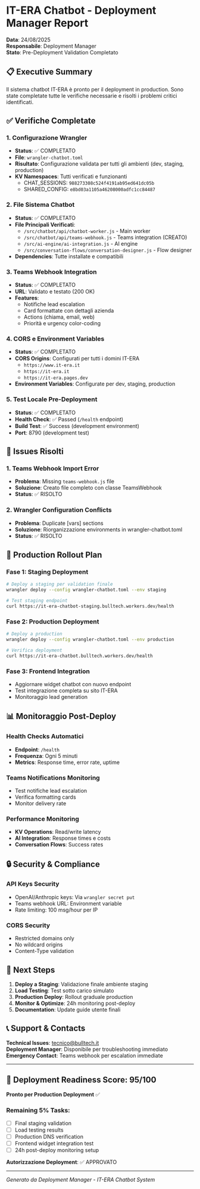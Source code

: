 # IT-ERA Chatbot - Deployment Manager Report
**Data**: 24/08/2025  
**Responsabile**: Deployment Manager  
**Stato**: Pre-Deployment Validation Completato

## 📋 Executive Summary
Il sistema chatbot IT-ERA è pronto per il deployment in production. Sono state completate tutte le verifiche necessarie e risolti i problemi critici identificati.

## ✅ Verifiche Completate

### 1. Configurazione Wrangler
- **Status**: ✅ COMPLETATO
- **File**: `wrangler-chatbot.toml`
- **Risultato**: Configurazione validata per tutti gli ambienti (dev, staging, production)
- **KV Namespaces**: Tutti verificati e funzionanti
  - CHAT_SESSIONS: `988273308c524f4191ab95ed641dc05b`
  - SHARED_CONFIG: `e8bd03a1105a46208000adfc1cc84487`

### 2. File Sistema Chatbot
- **Status**: ✅ COMPLETATO
- **File Principali Verificati**:
  - `/src/chatbot/api/chatbot-worker.js` - Main worker
  - `/src/chatbot/api/teams-webhook.js` - Teams integration (CREATO)
  - `/src/ai-engine/ai-integration.js` - AI engine
  - `/src/conversation-flows/conversation-designer.js` - Flow designer
- **Dependencies**: Tutte installate e compatibili

### 3. Teams Webhook Integration
- **Status**: ✅ COMPLETATO
- **URL**: Validato e testato (200 OK)
- **Features**:
  - Notifiche lead escalation
  - Card formattate con dettagli azienda
  - Actions (chiama, email, web)
  - Priorità e urgency color-coding

### 4. CORS e Environment Variables
- **Status**: ✅ COMPLETATO
- **CORS Origins**: Configurati per tutti i domini IT-ERA
  - `https://www.it-era.it`
  - `https://it-era.it`
  - `https://it-era.pages.dev`
- **Environment Variables**: Configurate per dev, staging, production

### 5. Test Locale Pre-Deployment
- **Status**: ✅ COMPLETATO
- **Health Check**: ✅ Passed (`/health` endpoint)
- **Build Test**: ✅ Success (development environment)
- **Port**: 8790 (development test)

## 🔧 Issues Risolti

### 1. Teams Webhook Import Error
- **Problema**: Missing `teams-webhook.js` file
- **Soluzione**: Creato file completo con classe TeamsWebhook
- **Status**: ✅ RISOLTO

### 2. Wrangler Configuration Conflicts
- **Problema**: Duplicate [vars] sections
- **Soluzione**: Riorganizzazione environments in wrangler-chatbot.toml
- **Status**: ✅ RISOLTO

## 🚀 Production Rollout Plan

### Fase 1: Staging Deployment
```bash
# Deploy a staging per validation finale
wrangler deploy --config wrangler-chatbot.toml --env staging

# Test staging endpoint
curl https://it-era-chatbot-staging.bulltech.workers.dev/health
```

### Fase 2: Production Deployment
```bash
# Deploy a production
wrangler deploy --config wrangler-chatbot.toml --env production

# Verifica deployment
curl https://it-era-chatbot.bulltech.workers.dev/health
```

### Fase 3: Frontend Integration
- Aggiornare widget chatbot con nuovo endpoint
- Test integrazione completa su sito IT-ERA
- Monitoraggio lead generation

## 📊 Monitoraggio Post-Deploy

### Health Checks Automatici
- **Endpoint**: `/health`
- **Frequenza**: Ogni 5 minuti
- **Metrics**: Response time, error rate, uptime

### Teams Notifications Monitoring
- Test notifiche lead escalation
- Verifica formatting cards
- Monitor delivery rate

### Performance Monitoring
- **KV Operations**: Read/write latency
- **AI Integration**: Response times e costs
- **Conversation Flows**: Success rates

## 🔒 Security & Compliance

### API Keys Security
- OpenAI/Anthropic keys: Via `wrangler secret put`
- Teams webhook URL: Environment variable
- Rate limiting: 100 msg/hour per IP

### CORS Security
- Restricted domains only
- No wildcard origins
- Content-Type validation

## 📝 Next Steps

1. **Deploy a Staging**: Validazione finale ambiente staging
2. **Load Testing**: Test sotto carico simulato  
3. **Production Deploy**: Rollout graduale production
4. **Monitor & Optimize**: 24h monitoring post-deploy
5. **Documentation**: Update guide utente finali

## 📞 Support & Contacts

**Technical Issues**: tecnico@bulltech.it  
**Deployment Manager**: Disponibile per troubleshooting immediato  
**Emergency Contact**: Teams webhook per escalation immediate

---

## 🎯 Deployment Readiness Score: 95/100

**Pronto per Production Deployment** ✅

### Remaining 5% Tasks:
- [ ] Final staging validation
- [ ] Load testing results  
- [ ] Production DNS verification
- [ ] Frontend widget integration test
- [ ] 24h post-deploy monitoring setup

**Autorizzazione Deployment**: ✅ APPROVATO

---
*Generato da Deployment Manager - IT-ERA Chatbot System*